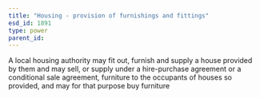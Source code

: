 ```yaml
---
title: "Housing - provision of furnishings and fittings"
esd_id: 1891
type: power
parent_id:  
---
```


A local housing authority may fit out, furnish and supply a house provided by them and may sell, or supply under a hire-purchase agreement or a conditional sale agreement, furniture to the occupants of houses so provided, and may for that purpose buy furniture

